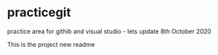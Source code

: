 # practicegit
practice area for githib and visual studio - lets update 8th October 2020

This is the project new readme 